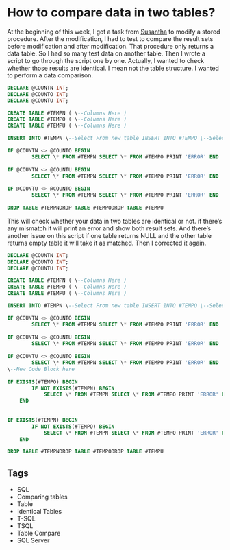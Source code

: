# How to compare data in two tables?

At the beginning of this week, I got a task from [Susantha](http://www.sqlservertorque.com/) to modify a stored procedure. After the modification, I had to test to compare the result sets before modification and after modification. That procedure only returns a data table. So I had so many test data on another table. Then I wrote a script to go through the script one by one. Actually, I wanted to check whether those results are identical. I mean not the table structure. I wanted to perform a data comparison.  

```sql
DECLARE @COUNTN INT;
DECLARE @COUNTO INT;
DECLARE @COUNTU INT; 

CREATE TABLE #TEMPN ( \--Columns Here )  
CREATE TABLE #TEMPO ( \--Columns Here )  
CREATE TABLE #TEMPU ( \--Columns Here )  

INSERT INTO #TEMPN \--Select From new table INSERT INTO #TEMPO \--Select From old table SELECT @COUNTU \= COUNT(1)FROM #TEMPUSELECT @COUNTN \= COUNT(1)FROM #TEMPNSELECT @COUNTO \= COUNT(1)FROM #TEMPO  

IF @COUNTN <> @COUNTO BEGIN  
        SELECT \* FROM #TEMPN SELECT \* FROM #TEMPO PRINT 'ERROR' END  
  
IF @COUNTN <> @COUNTU BEGIN  
        SELECT \* FROM #TEMPN SELECT \* FROM #TEMPO PRINT 'ERROR' END  
  
IF @COUNTU <> @COUNTO BEGIN  
        SELECT \* FROM #TEMPN SELECT \* FROM #TEMPO PRINT 'ERROR' END  
  
DROP TABLE #TEMPNDROP TABLE #TEMPODROP TABLE #TEMPU 
```
  
  
This will check whether your data in two tables are identical or not. if there’s any mismatch it will print an error and show both result sets. And there’s another issue on this script if one table returns NULL and the other table returns empty table it will take it as matched. Then I corrected it again.  

```sql
DECLARE @COUNTN INT;
DECLARE @COUNTO INT;
DECLARE @COUNTU INT;  

CREATE TABLE #TEMPN ( \--Columns Here )  
CREATE TABLE #TEMPO ( \--Columns Here )  
CREATE TABLE #TEMPU ( \--Columns Here ) 

INSERT INTO #TEMPN \--Select From new table INSERT INTO #TEMPO \--Select From old table SELECT @COUNTU \= COUNT(1)FROM #TEMPUSELECT @COUNTN \= COUNT(1)FROM #TEMPNSELECT @COUNTO \= COUNT(1)FROM #TEMPO  

IF @COUNTN <> @COUNTO BEGIN  
        SELECT \* FROM #TEMPN SELECT \* FROM #TEMPO PRINT 'ERROR' END  
  
IF @COUNTN <> @COUNTU BEGIN  
        SELECT \* FROM #TEMPN SELECT \* FROM #TEMPO PRINT 'ERROR' END  
  
IF @COUNTU <> @COUNTO BEGIN  
        SELECT \* FROM #TEMPN SELECT \* FROM #TEMPO PRINT 'ERROR' END  
\--New Code Block here  
  
IF EXISTS(#TEMPO) BEGIN  
        IF NOT EXISTS(#TEMPN) BEGIN  
            SELECT \* FROM #TEMPN SELECT \* FROM #TEMPO PRINT 'ERROR' END  
    END   
  
  
IF EXISTS(#TEMPN) BEGIN  
        IF NOT EXISTS(#TEMPO) BEGIN  
            SELECT \* FROM #TEMPN SELECT \* FROM #TEMPO PRINT 'ERROR' END  
    END 

DROP TABLE #TEMPNDROP TABLE #TEMPODROP TABLE #TEMPU
```

## Tags

- SQL
- Comparing tables
- Table
- Identical Tables
- T-SQL
- TSQL
- Table Compare
- SQL Server